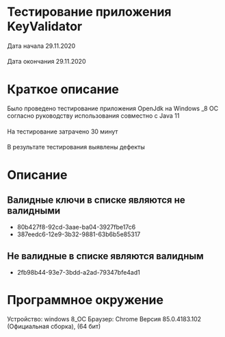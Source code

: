 # **Тестирование  приложения KeyValidator**
####
 Дата начала 29.11.2020
####
 Дата окончания 29.11.2020
# **Краткое описание**
#### 
Было проведено  тестирование приложения OpenJdk на Windows _8 OC согласно руководству использования совместно с Java 11
####
 На тестирование затрачено 30 минут
####
 В результате тестирования выявлены дефекты
# **Описание**
## Валидные ключи в списке являются не валидными 
- 80b427f8-92cd-3aae-ba04-3927fbe17c6
- 387eedc6-12e9-3b32-9881-63b6b5e85317
## Не валидные в списке являются валидным
- 2fb98b44-93e7-3bdd-a2ad-79347bfe4ad1

# **Программное окружение**
Устройство: windows 8_OC
Браузер: Chrome Версия 85.0.4183.102 (Официальная сборка), (64 бит)






